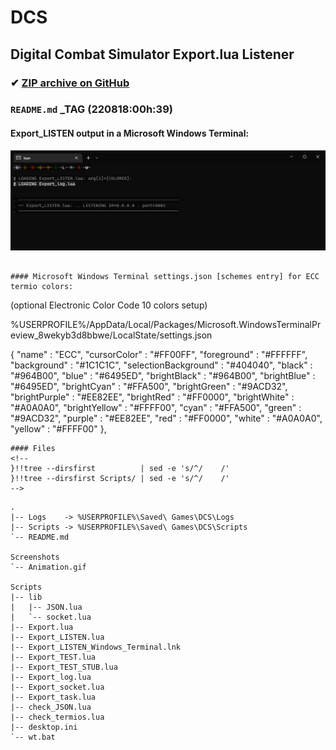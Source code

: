 # DCS

## Digital Combat Simulator Export.lua Listener

### ✔ [ZIP archive on GitHub](../../archive/master.zip)

### `README.md` _TAG (220818:00h:39)

#### Export_LISTEN output in a Microsoft Windows Terminal:
![Export_LISTEN.lua](/Screenshots/Animation.gif)
```

#### Microsoft Windows Terminal settings.json [schemes entry] for ECC termio colors:
```
(optional Electronic Color Code 10 colors setup)

%USERPROFILE%/AppData/Local/Packages/Microsoft.WindowsTerminalPreview_8wekyb3d8bbwe/LocalState/settings.json

{ "name"                : "ECC",
  "cursorColor"         : "#FF00FF",
  "foreground"          : "#FFFFFF",
  "background"          : "#1C1C1C",
  "selectionBackground" : "#404040",
  "black"               : "#964B00",
  "blue"                : "#6495ED",
  "brightBlack"         : "#964B00",
  "brightBlue"          : "#6495ED",
  "brightCyan"          : "#FFA500",
  "brightGreen"         : "#9ACD32",
  "brightPurple"        : "#EE82EE",
  "brightRed"           : "#FF0000",
  "brightWhite"         : "#A0A0A0",
  "brightYellow"        : "#FFFF00",
  "cyan"                : "#FFA500",
  "green"               : "#9ACD32",
  "purple"              : "#EE82EE",
  "red"                 : "#FF0000",
  "white"               : "#A0A0A0",
  "yellow"              : "#FFFF00"
},
```
#### Files
<!--
}!!tree --dirsfirst          | sed -e 's/^/    /'
}!!tree --dirsfirst Scripts/ | sed -e 's/^/    /'
-->
```
    .
    |-- Logs    -> %USERPROFILE%\Saved\ Games\DCS\Logs
    |-- Scripts -> %USERPROFILE%\Saved\ Games\DCS\Scripts
    `-- README.md
    
    Screenshots
    `-- Animation.gif

    Scripts
    |-- lib
    |   |-- JSON.lua
    |   `-- socket.lua
    |-- Export.lua
    |-- Export_LISTEN.lua
    |-- Export_LISTEN_Windows_Terminal.lnk
    |-- Export_TEST.lua
    |-- Export_TEST_STUB.lua
    |-- Export_log.lua
    |-- Export_socket.lua
    |-- Export_task.lua
    |-- check_JSON.lua
    |-- check_termios.lua
    |-- desktop.ini
    `-- wt.bat
```
